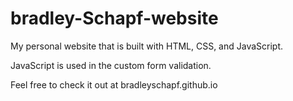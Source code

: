 # bradley-Schapf-website
My personal website that is built with HTML, CSS, and JavaScript.

JavaScript is used in the custom form validation. 

Feel free to check it out at bradleyschapf.github.io
